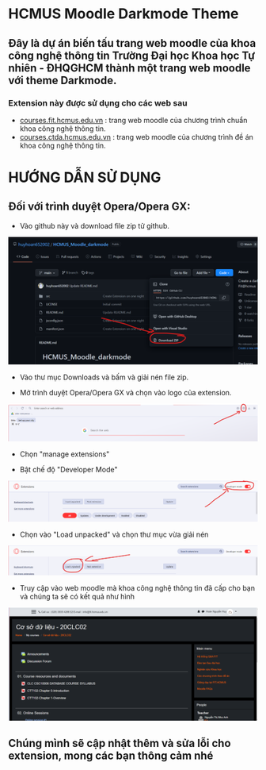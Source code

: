 # HCMUS Moodle Darkmode Theme 

## Đây là dự án biến tấu trang web moodle của khoa công nghệ thông tin Trường Đại học Khoa học Tự nhiên - ĐHQGHCM thành một trang web moodle với theme Darkmode.

### Extension này được sử dụng cho các web sau
- [courses.fit.hcmus.edu.vn]() : trang web moodle của chương trình chuẩn khoa công nghệ thông tin.
- [courses.ctda.hcmus.edu.vn]() : trang web moodle của chương trình đề án khoa công nghệ thông tin.

# HƯỚNG DẪN SỬ DỤNG

## Đối với trình duyệt Opera/Opera GX:
- Vào github này và download file zip tử github.

![download](img/downloadgit.png)

- Vào thư mục Downloads và bấm và giải nén file zip.

- Mở trình duyệt Opera/Opera GX và chọn vào logo của extension.

![opera](img/operaex.png)

- Chọn "manage extensions"

- Bật chế độ "Developer Mode"

![devmode](img/devmode.png)

- Chọn vào "Load unpacked" và chọn thư mục vừa giải nén

![load](img/load.png)

- Truy cập vào web moodle mà khoa công nghệ thông tin đã cấp cho bạn và chúng ta sẽ có kết quả như hình

![result](img/result.png)

## Chúng mình sẽ cập nhật thêm và sửa lỗi cho extension, mong các bạn thông cảm nhé




